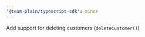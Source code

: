 ```yaml
---
'@team-plain/typescript-sdk': minor
---
```


Add support for deleting customers (`deleteCustomer()`)
